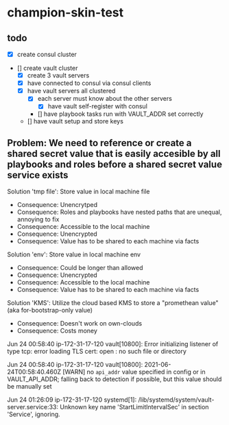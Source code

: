 # champion-skin-test


## todo

  - [x] create consul cluster
  - [] create vault cluster
    - [x] create 3 vault servers
    - [x] have connected to consul via consul clients
    - [x] have vault servers all clustered
      - [x] each server must know about the other servers
        - [X] have vault self-register with consul
      - [] have playbook tasks run with VAULT_ADDR set correctly
    - [] have vault setup and store keys

## Problem: We need to reference or create a shared secret value that is easily accesible by all playbooks and roles before a shared secret value service exists

Solution 'tmp file': Store value in local machine file
  - Consequence: Unencrytped
  - Consequence: Roles and playbooks have nested paths that are unequal, annoying to fix
  - Consequence: Accessible to the local machine
  - Consequence: Unencrypted
  - Consequence: Value has to be shared to each machine via facts

Solution 'env': Store value in local machine env
  - Consequence: Could be longer than allowed
  - Consequence: Unencrypted
  - Consequence: Accessible to the local machine
  - Consequence: Value has to be shared to each machine via facts

Solution 'KMS': Utilize the cloud based KMS to store a "promethean value" (aka for-bootstrap-only value)
  - Consequence: Doesn't work on own-clouds
  - Consequence: Costs money


Jun 24 00:58:40 ip-172-31-17-120 vault[10800]: Error initializing listener of type tcp: error loading TLS cert: open : no such file or directory

Jun 24 00:58:40 ip-172-31-17-120 vault[10800]: 2021-06-24T00:58:40.460Z [WARN]  no `api_addr` value specified in config or in VAULT_API_ADDR; falling back to detection if possible, but this value should be manually set       

Jun 24 01:26:09 ip-172-31-17-120 systemd[1]: /lib/systemd/system/vault-server.service:33: Unknown key name 'StartLimitIntervalSec' in section 'Service', ignoring.